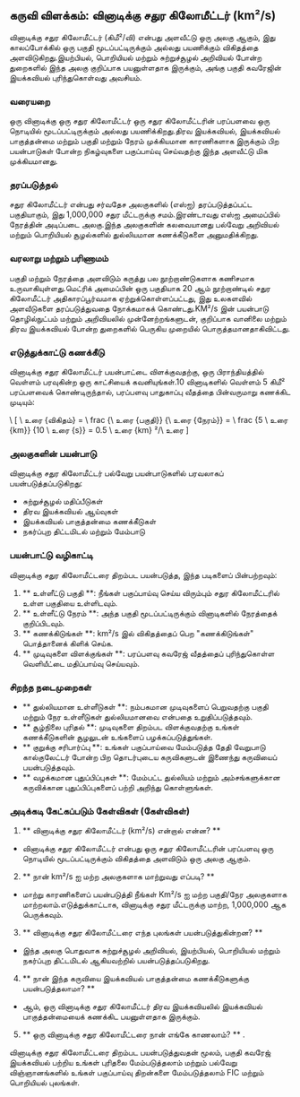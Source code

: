 ## கருவி விளக்கம்: வினாடிக்கு சதுர கிலோமீட்டர் (km²/s)

வினாடிக்கு சதுர கிலோமீட்டர் (கிமீ²/வி) என்பது அளவீட்டு ஒரு அலகு ஆகும், இது காலப்போக்கில் ஒரு பகுதி மூடப்பட்டிருக்கும் அல்லது பயணிக்கும் விகிதத்தை அளவிடுகிறது.இயற்பியல், பொறியியல் மற்றும் சுற்றுச்சூழல் அறிவியல் போன்ற துறைகளில் இந்த அலகு குறிப்பாக பயனுள்ளதாக இருக்கும், அங்கு பகுதி கவரேஜின் இயக்கவியல் புரிந்துகொள்வது அவசியம்.

### வரையறை
ஒரு வினாடிக்கு ஒரு சதுர கிலோமீட்டர் ஒரு சதுர கிலோமீட்டரின் பரப்பளவை ஒரு நொடியில் மூடப்பட்டிருக்கும் அல்லது பயணிக்கிறது.திரவ இயக்கவியல், இயக்கவியல் பாகுத்தன்மை மற்றும் பகுதி மற்றும் நேரம் முக்கியமான காரணிகளாக இருக்கும் பிற பயன்பாடுகள் போன்ற நிகழ்வுகளை பகுப்பாய்வு செய்வதற்கு இந்த அளவீட்டு மிக முக்கியமானது.

### தரப்படுத்தல்
சதுர கிலோமீட்டர் என்பது சர்வதேச அலகுகளில் (எஸ்ஐ) தரப்படுத்தப்பட்ட பகுதியாகும், இது 1,000,000 சதுர மீட்டருக்கு சமம்.இரண்டாவது எஸ்ஐ அமைப்பில் நேரத்தின் அடிப்படை அலகு.இந்த அலகுகளின் கலவையானது பல்வேறு அறிவியல் மற்றும் பொறியியல் சூழல்களில் துல்லியமான கணக்கீடுகளை அனுமதிக்கிறது.

### வரலாறு மற்றும் பரிணாமம்
பகுதி மற்றும் நேரத்தை அளவிடும் கருத்து பல நூற்றாண்டுகளாக கணிசமாக உருவாகியுள்ளது.மெட்ரிக் அமைப்பின் ஒரு பகுதியாக 20 ஆம் நூற்றாண்டில் சதுர கிலோமீட்டர் அதிகாரப்பூர்வமாக ஏற்றுக்கொள்ளப்பட்டது, இது உலகளவில் அளவீடுகளை தரப்படுத்துவதை நோக்கமாகக் கொண்டது.KM²/s இன் பயன்பாடு தொழில்நுட்பம் மற்றும் அறிவியலில் முன்னேற்றங்களுடன், குறிப்பாக வானிலை மற்றும் திரவ இயக்கவியல் போன்ற துறைகளில் பெருகிய முறையில் பொருத்தமானதாகிவிட்டது.

### எடுத்துக்காட்டு கணக்கீடு
வினாடிக்கு சதுர கிலோமீட்டர் பயன்பாட்டை விளக்குவதற்கு, ஒரு பிராந்தியத்தில் வெள்ளம் பரவுகின்ற ஒரு காட்சியைக் கவனியுங்கள்.10 வினாடிகளில் வெள்ளம் 5 கிமீ² பரப்பளவைக் கொண்டிருந்தால், பரப்பளவு பாதுகாப்பு வீதத்தை பின்வருமாறு கணக்கிட முடியும்:

\ [
\ உரை {விகிதம்} = \ frac {\ உரை {பகுதி}} {\ உரை {நேரம்}} = \ frac {5 \ உரை {km}} {10 \ உரை {s}} = 0.5 \ உரை {km} ²/\ உரை
\]

### அலகுகளின் பயன்பாடு
வினாடிக்கு சதுர கிலோமீட்டர் பல்வேறு பயன்பாடுகளில் பரவலாகப் பயன்படுத்தப்படுகிறது:
- சுற்றுச்சூழல் மதிப்பீடுகள்
- திரவ இயக்கவியல் ஆய்வுகள்
- இயக்கவியல் பாகுத்தன்மை கணக்கீடுகள்
- நகர்ப்புற திட்டமிடல் மற்றும் மேம்பாடு

### பயன்பாட்டு வழிகாட்டி
வினாடிக்கு சதுர கிலோமீட்டரை திறம்பட பயன்படுத்த, இந்த படிகளைப் பின்பற்றவும்:
1. ** உள்ளீட்டு பகுதி **: நீங்கள் பகுப்பாய்வு செய்ய விரும்பும் சதுர கிலோமீட்டரில் உள்ள பகுதியை உள்ளிடவும்.
2. ** உள்ளீட்டு நேரம் **: அந்த பகுதி மூடப்பட்டிருக்கும் வினாடிகளில் நேரத்தைக் குறிப்பிடவும்.
3. ** கணக்கிடுங்கள் **: km²/s இல் விகிதத்தைப் பெற "கணக்கிடுங்கள்" பொத்தானைக் கிளிக் செய்க.
4. ** முடிவுகளை விளக்குங்கள் **: பரப்பளவு கவரேஜ் வீதத்தைப் புரிந்துகொள்ள வெளியீட்டை மதிப்பாய்வு செய்யவும்.

### சிறந்த நடைமுறைகள்
- ** துல்லியமான உள்ளீடுகள் **: நம்பகமான முடிவுகளைப் பெறுவதற்கு பகுதி மற்றும் நேர உள்ளீடுகள் துல்லியமானவை என்பதை உறுதிப்படுத்தவும்.
- ** சூழ்நிலை புரிதல் **: முடிவுகளை திறம்பட விளக்குவதற்கு உங்கள் கணக்கீடுகளின் சூழலுடன் உங்களைப் பழக்கப்படுத்துங்கள்.
- ** குறுக்கு சரிபார்ப்பு **: உங்கள் பகுப்பாய்வை மேம்படுத்த தேதி வேறுபாடு கால்குலேட்டர் போன்ற பிற தொடர்புடைய கருவிகளுடன் இணைந்து கருவியைப் பயன்படுத்தவும்.
- ** வழக்கமான புதுப்பிப்புகள் **: மேம்பட்ட துல்லியம் மற்றும் அம்சங்களுக்கான கருவிக்கான புதுப்பிப்புகளைப் பற்றி அறிந்து கொள்ளுங்கள்.

### அடிக்கடி கேட்கப்படும் கேள்விகள் (கேள்விகள்)

1. ** வினாடிக்கு சதுர கிலோமீட்டர் (km²/s) என்றால் என்ன? **
- வினாடிக்கு சதுர கிலோமீட்டர் என்பது ஒரு சதுர கிலோமீட்டரின் பரப்பளவு ஒரு நொடியில் மூடப்பட்டிருக்கும் விகிதத்தை அளவிடும் ஒரு அலகு ஆகும்.

2. ** நான் km²/s ஐ மற்ற அலகுகளாக மாற்றுவது எப்படி? **
- மாற்று காரணிகளைப் பயன்படுத்தி நீங்கள் Km²/s ஐ மற்ற பகுதி/நேர அலகுகளாக மாற்றலாம்.எடுத்துக்காட்டாக, வினாடிக்கு சதுர மீட்டருக்கு மாற்ற, 1,000,000 ஆக பெருக்கவும்.

3. ** வினாடிக்கு சதுர கிலோமீட்டரை எந்த புலங்கள் பயன்படுத்துகின்றன? **
- இந்த அலகு பொதுவாக சுற்றுச்சூழல் அறிவியல், இயற்பியல், பொறியியல் மற்றும் நகர்ப்புற திட்டமிடல் ஆகியவற்றில் பயன்படுத்தப்படுகிறது.

4. ** நான் இந்த கருவியை இயக்கவியல் பாகுத்தன்மை கணக்கீடுகளுக்கு பயன்படுத்தலாமா? **
- ஆம், ஒரு வினாடிக்கு சதுர கிலோமீட்டர் திரவ இயக்கவியலில் இயக்கவியல் பாகுத்தன்மையைக் கணக்கிட பயனுள்ளதாக இருக்கும்.

5. ** ஒரு வினாடிக்கு சதுர கிலோமீட்டரை நான் எங்கே காணலாம்? **
.

வினாடிக்கு சதுர கிலோமீட்டரை திறம்பட பயன்படுத்துவதன் மூலம், பகுதி கவரேஜ் இயக்கவியல் பற்றிய உங்கள் புரிதலை மேம்படுத்தலாம் மற்றும் பல்வேறு விஞ்ஞானங்களில் உங்கள் பகுப்பாய்வு திறன்களை மேம்படுத்தலாம் FIC மற்றும் பொறியியல் புலங்கள்.